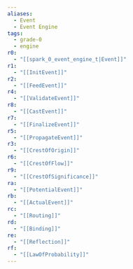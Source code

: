 ```yaml
---
aliases:
  - Event
  - Event Engine
tags:
  - grade-0
  - engine
r0:
  - "[[spark_0_event_engine_t|Event]]"
r1:
  - "[[InitEvent]]"
r2:
  - "[[FeedEvent]]"
r4:
  - "[[ValidateEvent]]"
r8:
  - "[[CastEvent]]"
r7:
  - "[[FinalizeEvent]]"
r5:
  - "[[PropagateEvent]]"
r3:
  - "[[CrestOfOrigin]]"
r6:
  - "[[CrestOfFlow]]"
r9:
  - "[[CrestOfSignificance]]"
ra:
  - "[[PotentialEvent]]"
rb:
  - "[[ActualEvent]]"
rc:
  - "[[Routing]]"
rd:
  - "[[Binding]]"
re:
  - "[[Reflection]]"
rf:
  - "[[LawOfProbability]]"
---
```

